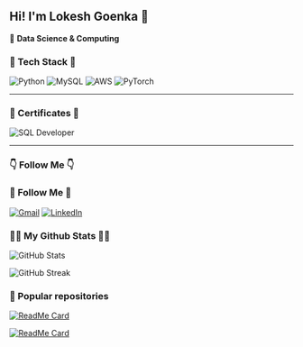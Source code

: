 ## Hi! I'm Lokesh Goenka 👋

🚀 **Data Science & Computing**

### 🔧 Tech Stack 🔧
![Python](https://img.shields.io/badge/Python-blue?style=for-the-badge&logo=python)
![MySQL](https://img.shields.io/badge/MySQL-blue?style=for-the-badge&logo=mysql)
![AWS](https://img.shields.io/badge/Amazon%20AWS-orange?style=for-the-badge&logo=amazonaws)
![PyTorch](https://img.shields.io/badge/PyTorch-red?style=for-the-badge&logo=pytorch)

---

### 📜 Certificates 📜
![SQL Developer](https://github.com/yourusername/yourrepository/blob/main/sql_certificate.png)

---

### 👇 Follow Me 👇
### 👋 Follow Me 👋  
[![Gmail](https://img.shields.io/badge/Gmail-red?style=for-the-badge&logo=gmail)](mailto:goenkalokesh@gmail.com)
[![LinkedIn](https://img.shields.io/badge/LinkedIn-blue?style=for-the-badge&logo=linkedin)](https://www.linkedin.com/in/lokesh-goenka-667226240/)



### 👨‍💻 My Github Stats 👨‍💻

![GitHub Stats](https://github-readme-stats.vercel.app/api?username=yourusername&show_icons=true&theme=dark)

![GitHub Streak](https://github-readme-streak-stats.herokuapp.com/?user=yourusername&theme=dark)


### 📌 Popular repositories  
[![ReadMe Card](https://github-readme-stats.vercel.app/api/pin/?username=yourusername&repo=Gas-Supply-Forecast-using-Deep-Learning&theme=dark)](https://github.com/Lokesh8Goenka/Lokesh_Goenka)

[![ReadMe Card](https://github-readme-stats.vercel.app/api/pin/?username=yourusername&repo=geniemarket-RFM-analysis&theme=dark)](https://github.com/Lokesh8Goenka/Fine_Tuning---Llama-3.1)

